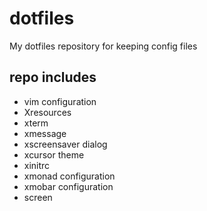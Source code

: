 dotfiles
========

My dotfiles repository for keeping config files

## repo includes

* vim configuration
* Xresources
 * xterm
 * xmessage 
 * xscreensaver dialog
 * xcursor theme
* xinitrc
* xmonad configuration
* xmobar configuration
* screen
